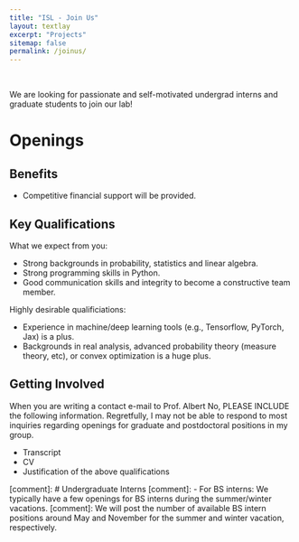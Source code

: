 ```yaml
--- 
title: "ISL - Join Us"
layout: textlay
excerpt: "Projects"
sitemap: false
permalink: /joinus/
---
```



<p> &nbsp; </p>

We are looking for passionate and self-motivated undergrad interns and graduate students to join our lab! 

# Openings

## Benefits
- Competitive financial support will be provided.

## Key Qualifications
What we expect from you:
- Strong backgrounds in probability, statistics and linear algebra.
- Strong programming skills in Python.
- Good communication skills and integrity to become a constructive team member.

Highly desirable qualificiations:
- Experience in machine/deep learning tools (e.g., Tensorflow, PyTorch, Jax) is a plus.
- Backgrounds in real analysis, advanced probability theory (measure theory, etc), or convex optimization is a huge plus.

## Getting Involved
When you are writing a contact e-mail to Prof. Albert No, PLEASE INCLUDE the following information.
Regretfully, I may not be able to respond to most inquiries regarding openings for graduate and postdoctoral positions in my group.

- Transcript
- CV
- Justification of the above qualifications

[comment]: # Undergraduate Interns
[comment]: - For BS interns: We typically have a few openings for BS interns during the summer/winter vacations.
[comment]:  We will post the number of available BS intern positions around May and November for the summer and winter vacation, respectively.
